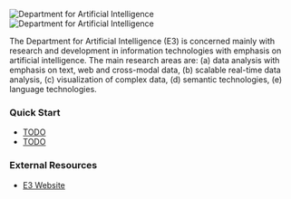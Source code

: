 ![Department for Artificial Intelligence][ailab-icon-light]
![Department for Artificial Intelligence][ailab-icon-dark]

The Department for Artificial Intelligence (E3) is concerned mainly with research and development in information technologies with emphasis on 
artificial intelligence. The main research areas are: (a) data analysis with emphasis on text, web and cross-modal data, (b) scalable real-time 
data analysis, (c) visualization of complex data, (d) semantic technologies, (e) language technologies.

### Quick Start

- [TODO][todo]
- [TODO][todo]

### External Resources

- [E3 Website][ailab]

<!-- icons -->
[ailab-icon-dark]: https://user-images.githubusercontent.com/9943382/198714147-b3c9aa97-3cdb-4a66-bd90-b686a546b183.png#gh-dark-mode-only
[ailab-icon-light]: https://user-images.githubusercontent.com/9943382/198714147-b3c9aa97-3cdb-4a66-bd90-b686a546b183.png#gh-light-mode-only

<!-- links -->
[ailab]: https://ailab.ijs.si
[todo]: ...
